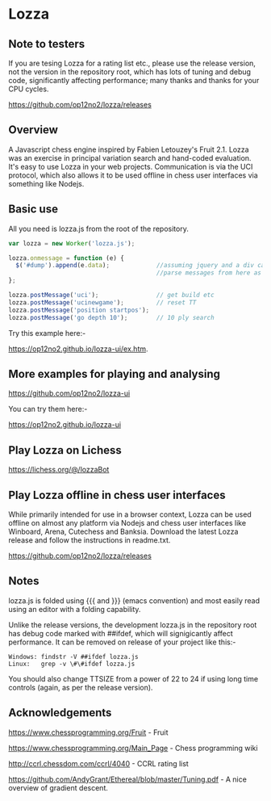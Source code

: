 # Lozza

## Note to testers

If you are tesing Lozza for a rating list etc., please use the release version, not the version in the repository root, which has lots of tuning and debug code, significantly affecting performance; many thanks and thanks for your CPU cycles.

https://github.com/op12no2/lozza/releases

## Overview

A Javascript chess engine inspired by Fabien Letouzey's Fruit 2.1. Lozza was an exercise in principal variation search and hand-coded evaluation. It's easy to use Lozza in your web projects. Communication is via the UCI protocol, which also allows it to be used offline in chess user interfaces via something like Nodejs.

## Basic use

All you need is lozza.js from the root of the repository.

```Javascript
var lozza = new Worker('lozza.js');

lozza.onmessage = function (e) {
  $('#dump').append(e.data);             //assuming jquery and a div called #dump
                                         //parse messages from here as required
};

lozza.postMessage('uci');                // get build etc
lozza.postMessage('ucinewgame');         // reset TT
lozza.postMessage('position startpos');
lozza.postMessage('go depth 10');        // 10 ply search
```

Try this example here:-

https://op12no2.github.io/lozza-ui/ex.htm.

## More examples for playing and analysing

https://github.com/op12no2/lozza-ui

You can try them here:-

https://op12no2.github.io/lozza-ui

## Play Lozza on Lichess

https://lichess.org/@/lozzaBot

## Play Lozza offline in chess user interfaces

While primarily intended for use in a browser context, Lozza can be used offline on almost any platform via Nodejs and chess user interfaces like Winboard, Arena, Cutechess and Banksia. Download the latest Lozza release and follow the instructions in readme.txt.

https://github.com/op12no2/lozza/releases
  
## Notes

lozza.js is folded using {{{ and }}} (emacs convention) and most easily read using an editor with a folding capability.

Unlike the release versions, the development lozza.js in the repository root has debug code marked with ##ifdef, which will signigicantly affect performance. It can be removed on release of your project like this:-

```
Windows: findstr -V ##ifdef lozza.js
Linux:   grep -v \#\#ifdef lozza.js
```
You should also change TTSIZE from a power of 22 to 24 if using long time controls (again, as per the release version).

## Acknowledgements

https://www.chessprogramming.org/Fruit - Fruit

https://www.chessprogramming.org/Main_Page - Chess programming wiki

http://ccrl.chessdom.com/ccrl/4040 - CCRL rating list

https://github.com/AndyGrant/Ethereal/blob/master/Tuning.pdf - A nice overview of gradient descent.
